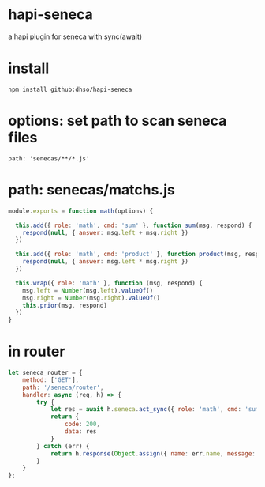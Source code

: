 # hapi-seneca
a hapi plugin for seneca with sync(await)

# install

```
npm install github:dhso/hapi-seneca
```

# options: set path to scan seneca files

```
path: 'senecas/**/*.js'
```

# path: senecas/matchs.js
```javascript
module.exports = function math(options) {

  this.add({ role: 'math', cmd: 'sum' }, function sum(msg, respond) {
    respond(null, { answer: msg.left + msg.right })
  })

  this.add({ role: 'math', cmd: 'product' }, function product(msg, respond) {
    respond(null, { answer: msg.left * msg.right })
  })

  this.wrap({ role: 'math' }, function (msg, respond) {
    msg.left = Number(msg.left).valueOf()
    msg.right = Number(msg.right).valueOf()
    this.prior(msg, respond)
  })
}
```

# in router
```javascript
let seneca_router = {
    method: ['GET'],
    path: '/seneca/router',
    handler: async (req, h) => {
        try {
            let res = await h.seneca.act_sync({ role: 'math', cmd: 'sum', left: 1, right: 2 });
            return {
                code: 200,
                data: res
            }
        } catch (err) {
            return h.response(Object.assign({ name: err.name, message: err.message }, err)).code(500);
        }
    }
};
```
